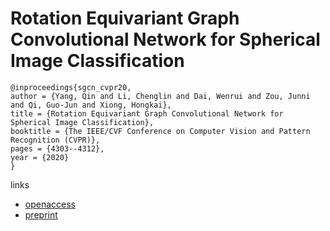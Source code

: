 # Rotation Equivariant Graph Convolutional Network for Spherical Image Classification

```
@inproceedings{sgcn_cvpr20,
author = {Yang, Qin and Li, Chenglin and Dai, Wenrui and Zou, Junni and Qi, Guo-Jun and Xiong, Hongkai},
title = {Rotation Equivariant Graph Convolutional Network for Spherical Image Classification},
booktitle = {The IEEE/CVF Conference on Computer Vision and Pattern Recognition (CVPR)},
pages = {4303--4312},
year = {2020}
}
```

links
- [openaccess](http://openaccess.thecvf.com/content_CVPR_2020/html/Yang_Rotation_Equivariant_Graph_Convolutional_Network_for_Spherical_Image_Classification_CVPR_2020_paper.html)
- [preprint](http://www.eecs.ucf.edu/~gqi/publications/CVPR2020_rotation.pdf)
